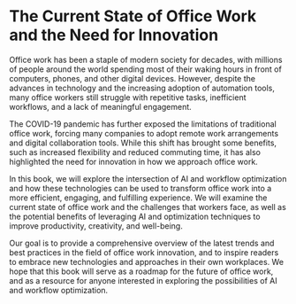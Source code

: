# The Current State of Office Work and the Need for Innovation

Office work has been a staple of modern society for decades, with millions of people around the world spending most of their waking hours in front of computers, phones, and other digital devices. However, despite the advances in technology and the increasing adoption of automation tools, many office workers still struggle with repetitive tasks, inefficient workflows, and a lack of meaningful engagement.

The COVID-19 pandemic has further exposed the limitations of traditional office work, forcing many companies to adopt remote work arrangements and digital collaboration tools. While this shift has brought some benefits, such as increased flexibility and reduced commuting time, it has also highlighted the need for innovation in how we approach office work.

In this book, we will explore the intersection of AI and workflow optimization and how these technologies can be used to transform office work into a more efficient, engaging, and fulfilling experience. We will examine the current state of office work and the challenges that workers face, as well as the potential benefits of leveraging AI and optimization techniques to improve productivity, creativity, and well-being.

Our goal is to provide a comprehensive overview of the latest trends and best practices in the field of office work innovation, and to inspire readers to embrace new technologies and approaches in their own workplaces. We hope that this book will serve as a roadmap for the future of office work, and as a resource for anyone interested in exploring the possibilities of AI and workflow optimization.
